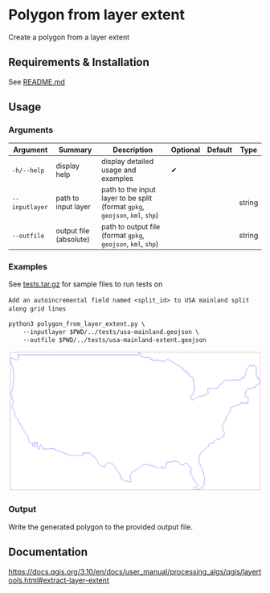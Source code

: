 # Polygon from layer extent

Create a polygon from a layer extent

## Requirements & Installation

See [README.md](../README.md)

## Usage

### Arguments

|Argument|Summary|Description|Optional|Default|Type|
|-|-|-|-|-|-|
|`-h/--help`|display help|display detailed usage and examples|✔|||
|`--inputlayer`|path to input layer|path to the input layer to be split (format `gpkg`, `geojson`, `kml`, `shp`)|||string|
|`--outfile`|output file (absolute)|path to output file (format `gpkg`, `geojson`, `kml`, `shp`)|||string|

### Examples

See [tests.tar.gz](../tests/tests.tar.gz) for sample files to run tests on

`Add an autoincremental field named <split_id> to USA mainland split along grid lines`
```
python3 polygon_from_layer_extent.py \
    --inputlayer $PWD/../tests/usa-mainland.geojson \
    --outfile $PWD/../tests/usa-mainland-extent.geojson
```

![](screenshots/usa-mainland-extent.png)

### Output

Write the generated polygon to the provided output file.

## Documentation

https://docs.qgis.org/3.10/en/docs/user_manual/processing_algs/qgis/layertools.html#extract-layer-extent

